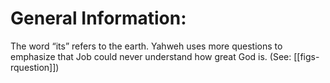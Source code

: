 # General Information:

The word “its” refers to the earth. Yahweh uses more questions to emphasize that Job could never understand how great God is. (See: [[figs-rquestion]])
